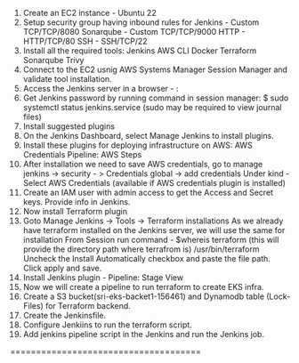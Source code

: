 1. Create an EC2 instance - Ubuntu 22
2. Setup security group having inbound rules for 
   Jenkins - Custom TCP/TCP/8080
   Sonarqube - Custom TCP/TCP/9000
   HTTP - HTTP/TCP/80
   SSH - SSH/TCP/22
2. Install all the required tools:
    Jenkins
    AWS CLI
    Docker
    Terraform
    Sonarqube
    Trivy
3. Connect to the EC2 usnig AWS Systems Manager Session Manager and validate tool installation.
3. Access the Jenkins server in a browser - <public ip of EC2 instance>:<Jenkins port>
4.  Get Jenkins password by running command in session manager:
    $ sudo systemctl status jenkins.service (sudo may be required to view journal files)
5. Install suggested plugins 
6. On the Jenkins Dashboard, select Manage Jenkins to install plugins.
7. Install these plugins for deploying infrastructure on AWS:
    AWS Credentials
    Pipeline: AWS Steps
8. After installation we need to save AWS credentials, go to manage jenkins -> security - > Credentials
   global -> add credentials 
   Under kind - Select AWS Credentials (available if AWS credentials plugin is installed)
9. Create an IAM user with admin access to get the Access and Secret keys. Provide info in Jenkins.
10. Now install Terraform plugin
11. Goto Manage Jenkins -> Tools -> Terraform installations
    As we already have terraform installed on the Jenkins server, we will use the same for installation
    From Session run command - $whereis terraform (this will provide the directory path where terrafrom is)
    /usr/bin/terraform
    Uncheck the Install Automatically checkbox and paste the file path.
    Click apply and save.
12. Install Jenkins plugin -  Pipeline: Stage View
13. Now we will create a pipeline to run terraform to create EKS infra.
14. Create a S3 bucket(sri-eks-backet1-156461) and Dynamodb table (Lock-Files) for Terraform backend.
15. Create the Jenkinsfile.
16. Configure Jenkiins to run the terraform script.
17. Add jenkins pipeline script in the Jenkins and run the Jenkins job. 

=====================================







